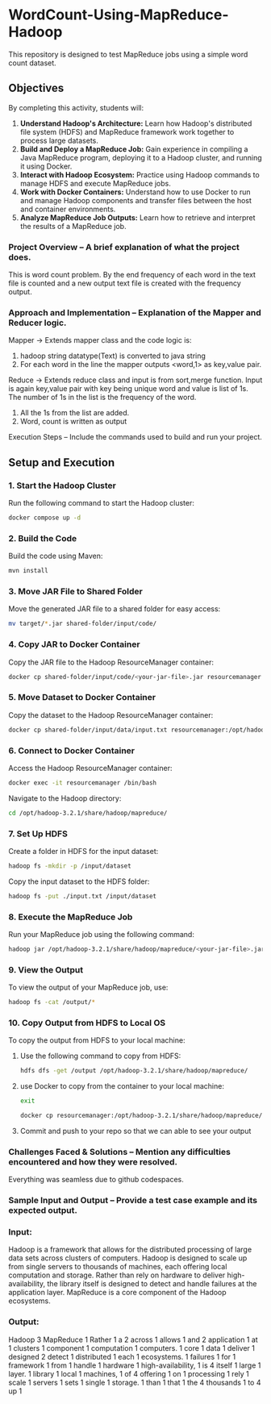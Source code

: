 
# WordCount-Using-MapReduce-Hadoop

This repository is designed to test MapReduce jobs using a simple word count dataset.

## Objectives

By completing this activity, students will:

1. **Understand Hadoop's Architecture:** Learn how Hadoop's distributed file system (HDFS) and MapReduce framework work together to process large datasets.
2. **Build and Deploy a MapReduce Job:** Gain experience in compiling a Java MapReduce program, deploying it to a Hadoop cluster, and running it using Docker.
3. **Interact with Hadoop Ecosystem:** Practice using Hadoop commands to manage HDFS and execute MapReduce jobs.
4. **Work with Docker Containers:** Understand how to use Docker to run and manage Hadoop components and transfer files between the host and container environments.
5. **Analyze MapReduce Job Outputs:** Learn how to retrieve and interpret the results of a MapReduce job.


### Project Overview – A brief explanation of what the project does.

This is word count problem. By the end frequency of each word in the text file is counted and a new output text file is created with the frequency output.

### Approach and Implementation – Explanation of the Mapper and Reducer logic.

Mapper -> Extends mapper class and the code logic is: 
1) hadoop string datatype(Text) is converted to java string
2) For each word in the line the mapper outputs <word,1>
as key,value pair.

Reduce -> Extends reduce class and input is from sort,merge function. Input is again key,value pair with key being unique word and value is list of 1s. The number of 1s in the list is the frequency of the word.

1) All the 1s from the list are added.
2) Word, count is written as output

Execution Steps – Include the commands used to build and run your project.

## Setup and Execution

### 1. **Start the Hadoop Cluster**

Run the following command to start the Hadoop cluster:

```bash
docker compose up -d
```

### 2. **Build the Code**

Build the code using Maven:

```bash
mvn install
```

### 3. **Move JAR File to Shared Folder**

Move the generated JAR file to a shared folder for easy access:

```bash
mv target/*.jar shared-folder/input/code/
```

### 4. **Copy JAR to Docker Container**

Copy the JAR file to the Hadoop ResourceManager container:

```bash
docker cp shared-folder/input/code/<your-jar-file>.jar resourcemanager:/opt/hadoop-3.2.1/share/hadoop/mapreduce/
```

### 5. **Move Dataset to Docker Container**

Copy the dataset to the Hadoop ResourceManager container:

```bash
docker cp shared-folder/input/data/input.txt resourcemanager:/opt/hadoop-3.2.1/share/hadoop/mapreduce/
```

### 6. **Connect to Docker Container**

Access the Hadoop ResourceManager container:

```bash
docker exec -it resourcemanager /bin/bash
```

Navigate to the Hadoop directory:

```bash
cd /opt/hadoop-3.2.1/share/hadoop/mapreduce/
```

### 7. **Set Up HDFS**

Create a folder in HDFS for the input dataset:

```bash
hadoop fs -mkdir -p /input/dataset
```

Copy the input dataset to the HDFS folder:

```bash
hadoop fs -put ./input.txt /input/dataset
```

### 8. **Execute the MapReduce Job**

Run your MapReduce job using the following command:

```bash
hadoop jar /opt/hadoop-3.2.1/share/hadoop/mapreduce/<your-jar-file>.jar com.example.controller.Controller /input/dataset/input.txt /output
```

### 9. **View the Output**

To view the output of your MapReduce job, use:

```bash
hadoop fs -cat /output/*
```

### 10. **Copy Output from HDFS to Local OS**

To copy the output from HDFS to your local machine:

1. Use the following command to copy from HDFS:
    ```bash
    hdfs dfs -get /output /opt/hadoop-3.2.1/share/hadoop/mapreduce/
    ```

2. use Docker to copy from the container to your local machine:
   ```bash
   exit 
   ```
    ```bash
    docker cp resourcemanager:/opt/hadoop-3.2.1/share/hadoop/mapreduce/output/ shared-folder/output/
    ```
3. Commit and push to your repo so that we can able to see your output

### Challenges Faced & Solutions – Mention any difficulties encountered and how they were resolved.

Everything was seamless due to github codespaces. 

### Sample Input and Output – Provide a test case example and its expected output.

### Input:
Hadoop is a framework that allows for the distributed processing of large data sets across clusters of computers.
Hadoop is designed to scale up from single servers to thousands of machines, each offering local computation and storage.
Rather than rely on hardware to deliver high-availability, the library itself is designed to detect and handle failures at the application layer.
MapReduce is a core component of the Hadoop ecosystems.

### Output:

Hadoop  3
MapReduce       1
Rather  1
a       2
across  1
allows  1
and     2
application     1
at      1
clusters        1
component       1
computation     1
computers.      1
core    1
data    1
deliver 1
designed        2
detect  1
distributed     1
each    1
ecosystems.     1
failures        1
for     1
framework       1
from    1
handle  1
hardware        1
high-availability,      1
is      4
itself  1
large   1
layer.  1
library 1
local   1
machines,       1
of      4
offering        1
on      1
processing      1
rely    1
scale   1
servers 1
sets    1
single  1
storage.        1
than    1
that    1
the     4
thousands       1
to      4
up      1